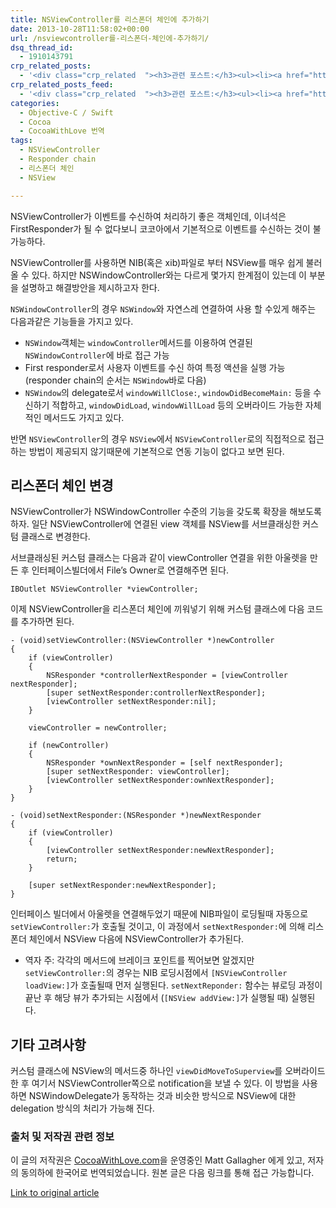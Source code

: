 ```yaml
---
title: NSViewController를 리스폰더 체인에 추가하기
date: 2013-10-28T11:58:02+00:00
url: /nsviewcontroller를-리스폰더-체인에-추가하기/
dsq_thread_id:
  - 1910143791
crp_related_posts:
  - '<div class="crp_related  "><h3>관련 포스트:</h3><ul><li><a href="https://www.letmecompile.com/kotlin-coroutine-vs-javascript-async-comparison/"     class="post-873"><span class="crp_title">JavaScript 개발자에게 Kotlin coroutine 10분만에 이해시키기</span></a></li><li><a href="https://www.letmecompile.com/chrome-extension-with-react/"     class="post-776"><span class="crp_title">크롬 익스텐션 개발 + 리액트 적용하기</span></a></li><li><a href="https://www.letmecompile.com/mysql-innodb-lock-deadlock/"     class="post-763"><span class="crp_title">MySQL InnoDB lock & deadlock 이해하기</span></a></li><li><a href="https://www.letmecompile.com/shotcut-linux-server-video-generation/"     class="post-753"><span class="crp_title">Shotcut을 이용하여 리눅스 서버에서 템플릿 기반의 동영상 만들기</span></a></li><li><a href="https://www.letmecompile.com/redis-cluster-sentinel-overview/"     class="post-770"><span class="crp_title">레디스 클러스터, 센티넬 구성 및 동작 방식</span></a></li></ul><div class="crp_clear"></div></div>'
crp_related_posts_feed:
  - '<div class="crp_related  "><h3>관련 포스트:</h3><ul><li><a href="https://www.letmecompile.com/kotlin-coroutine-vs-javascript-async-comparison/"     class="post-873"><span class="crp_title">JavaScript 개발자에게 Kotlin coroutine 10분만에 이해시키기</span></a></li><li><a href="https://www.letmecompile.com/chrome-extension-with-react/"     class="post-776"><span class="crp_title">크롬 익스텐션 개발 + 리액트 적용하기</span></a></li><li><a href="https://www.letmecompile.com/mysql-innodb-lock-deadlock/"     class="post-763"><span class="crp_title">MySQL InnoDB lock & deadlock 이해하기</span></a></li><li><a href="https://www.letmecompile.com/shotcut-linux-server-video-generation/"     class="post-753"><span class="crp_title">Shotcut을 이용하여 리눅스 서버에서 템플릿 기반의 동영상 만들기</span></a></li><li><a href="https://www.letmecompile.com/redis-cluster-sentinel-overview/"     class="post-770"><span class="crp_title">레디스 클러스터, 센티넬 구성 및 동작 방식</span></a></li></ul><div class="crp_clear"></div></div>'
categories:
  - Objective-C / Swift
  - Cocoa
  - CocoaWithLove 번역
tags:
  - NSViewController
  - Responder chain
  - 리스폰더 체인
  - NSView

---
```

NSViewController가 이벤트를 수신하여 처리하기 좋은 객체인데, 이녀석은 FirstResponder가 될 수 없다보니 코코아에서 기본적으로 이벤트를 수신하는 것이 불가능하다.

NSViewController를 사용하면 NIB(혹은 xib)파일로 부터 NSView를 매우 쉽게 불러올 수 있다. 하지만 NSWindowController와는 다르게 몇가지 한계점이 있는데 이 부분을 설명하고 해결방안을 제시하고자 한다.

`NSWindowController`의 경우 `NSWindow`와 자연스레 연결하여 사용 할 수있게 해주는 다음과같은 기능들을 가지고 있다.

  * `NSWindow`객체는 `windowController`메서드를 이용하여 연결된 `NSWindowController`에 바로 접근 가능
  * First responder로서 사용자 이벤트를 수신 하여 특정 액션을 실행 가능 (responder chain의 순서는 `NSWindow`바로 다음)
  * `NSWindow`의 delegate로서 `windowWillClose:`, `windowDidBecomeMain:` 등을 수신하기 적합하고, `windowDidLoad`, `windowWillLoad` 등의 오버라이드 가능한 자체적인 메서드도 가지고 있다.

반면 `NSViewController`의 경우 `NSView`에서 `NSViewController`로의 직접적으로 접근하는 방법이 제공되지 않기때문에 기본적으로 연동 기능이 없다고 보면 된다.

## 리스폰더 체인 변경

NSViewController가 NSWindowController 수준의 기능을 갖도록 확장을 해보도록 하자. 일단 NSViewController에 연결된 view 객체를 NSView를 서브클래싱한 커스텀 클래스로 변경한다.

서브클래싱된 커스텀 클래스는 다음과 같이 viewController 연결을 위한 아울렛을 만든 후 인터페이스빌더에서 File&#8217;s Owner로 연결해주면 된다.

    IBOutlet NSViewController *viewController;
    

이제 NSViewController을 리스폰더 체인에 끼워넣기 위해 커스텀 클래스에 다음 코드를 추가하면 된다.

    - (void)setViewController:(NSViewController *)newController
    {
        if (viewController)
        {
            NSResponder *controllerNextResponder = [viewController nextResponder];
            [super setNextResponder:controllerNextResponder];
            [viewController setNextResponder:nil];
        }
    
        viewController = newController;
    
        if (newController)
        {
            NSResponder *ownNextResponder = [self nextResponder];
            [super setNextResponder: viewController];
            [viewController setNextResponder:ownNextResponder];
        }
    }
    
    - (void)setNextResponder:(NSResponder *)newNextResponder
    {
        if (viewController)
        {
            [viewController setNextResponder:newNextResponder];
            return;
        }
    
        [super setNextResponder:newNextResponder];
    }
    

인터페이스 빌더에서 아울렛을 연결해두었기 때문에 NIB파일이 로딩될때 자동으로 `setViewController:`가 호출될 것이고, 이 과정에서 `setNextResponder:`에 의해 리스폰더 체인에서 NSView 다음에 NSViewController가 추가된다.

  * 역자 주: 각각의 메서드에 브레이크 포인트를 찍어보면 알겠지만 `setViewController:`의 경우는 NIB 로딩시점에서 `[NSViewController loadView:]`가 호출될때 먼저 실행된다. `setNextReponder:` 함수는 뷰로딩 과정이 끝난 후 해당 뷰가 추가되는 시점에서 (`[NSView addView:]`가 실행될 때) 실행된다.

## 기타 고려사항

커스텀 클래스에 NSView의 메서드중 하나인 `viewDidMoveToSuperview`를 오버라이드 한 후 여기서 NSViewController쪽으로 notification을 보낼 수 있다. 이 방법을 사용하면 NSWindowDelegate가 동작하는 것과 비슷한 방식으로 NSView에 대한 delegation 방식의 처리가 가능해 진다.

### 출처 및 저작권 관련 정보

이 글의 저작권은 [CocoaWithLove.com][1]을 운영중인 Matt Gallagher 에게 있고, 저자의 동의하에 한국어로 번역되었습니다. 원본 글은 다음 링크를 통해 접근 가능합니다.

[Link to original article][2]

 [1]: http://www.cocoawithlove.com
 [2]: http://www.cocoawithlove.com/2008/07/better-integration-for-nsviewcontroller.html